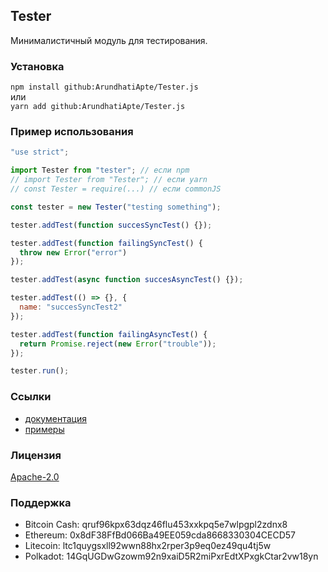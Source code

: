 ## Tester

Минималистичный модуль для тестирования.

### Установка

`npm install github:ArundhatiApte/Tester.js`  
или  
`yarn add github:ArundhatiApte/Tester.js`

### Пример использования

```js
"use strict";

import Tester from "tester"; // если npm
// import Tester from "Tester"; // если yarn
// const Tester = require(...) // если commonJS

const tester = new Tester("testing something");

tester.addTest(function succesSyncTest() {});

tester.addTest(function failingSyncTest() {
  throw new Error("error")
});

tester.addTest(async function succesAsyncTest() {});

tester.addTest(() => {}, {
  name: "succesSyncTest2"
});

tester.addTest(function failingAsyncTest() {
  return Promise.reject(new Error("trouble"));
});

tester.run();
```

### Ссылки

- [документация](/documentation/API.ru.md)
- [примеры](/examples)

### Лицензия

[Apache-2.0](http://www.apache.org/licenses/LICENSE-2.0)

### Поддержка

- Bitcoin Cash: qruf96kpx63dqz46flu453xxkpq5e7wlpgpl2zdnx8
- Ethereum: 0x8dF38FfBd066Ba49EE059cda8668330304CECD57
- Litecoin: ltc1quygsxll92wwn88hx2rper3p9eq0ez49qu4tj5w
- Polkadot: 14GqUGDwGzowm92n9xaiD5R2miPxrEdtXPxgkCtar2vw18yn
